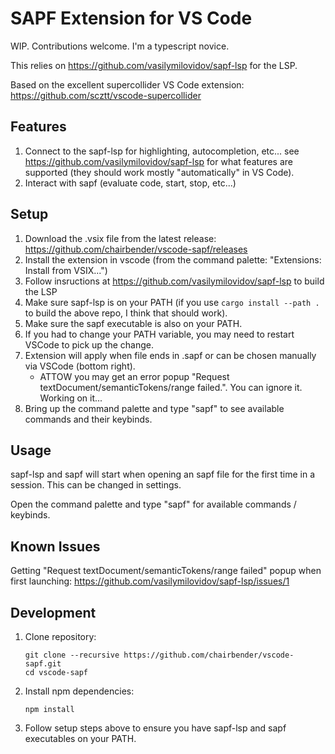 # SAPF Extension for VS Code

WIP. Contributions welcome. I'm a typescript novice.

This relies on https://github.com/vasilymilovidov/sapf-lsp for the LSP.

Based on the excellent supercollider VS Code extension: https://github.com/scztt/vscode-supercollider

## Features

1. Connect to the sapf-lsp for highlighting, autocompletion, etc... see https://github.com/vasilymilovidov/sapf-lsp for what features are supported (they should work mostly
"automatically" in VS Code).
2. Interact with sapf (evaluate code, start, stop, etc...)

## Setup
1. Download the .vsix file from the latest release: https://github.com/chairbender/vscode-sapf/releases
1. Install the extension in vscode (from the command palette: "Extensions: Install from VSIX...")
1. Follow insructions at https://github.com/vasilymilovidov/sapf-lsp to build the LSP
1. Make sure sapf-lsp is on your PATH (if you use `cargo install --path .` to build the above repo, I think that should work).
1. Make sure the sapf executable is also on your PATH.
1. If you had to change your PATH variable, you may need to restart VSCode to pick up the change.
1. Extension will apply when file ends in .sapf or can be chosen manually via VSCode (bottom right).
    - ATTOW you may get an error popup "Request textDocument/semanticTokens/range failed.". You can ignore it. Working on it...
1. Bring up the command palette and type "sapf" to see available commands and their keybinds.

## Usage

sapf-lsp and sapf will start when opening an sapf file for the first time in a session.
This can be changed in settings.

Open the command palette and type "sapf" for available commands / keybinds.

## Known Issues

Getting "Request textDocument/semanticTokens/range failed" popup when first launching: https://github.com/vasilymilovidov/sapf-lsp/issues/1

## Development

1. Clone repository:

    ```
    git clone --recursive https://github.com/chairbender/vscode-sapf.git
    cd vscode-sapf
    ```
2. Install npm dependencies:

    ```
    npm install
    ```

3. Follow setup steps above to ensure you have sapf-lsp and sapf executables on your PATH.